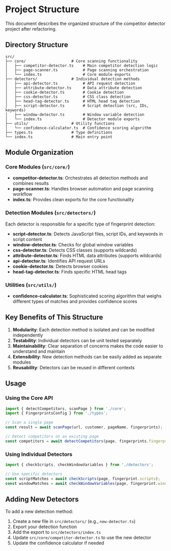 # Project Structure

This document describes the organized structure of the competitor detector project after refactoring.

## Directory Structure

```
src/
├── core/                    # Core scanning functionality
│   ├── competitor-detector.ts    # Main competitor detection logic
│   ├── page-scanner.ts           # Page scanning orchestration
│   └── index.ts                  # Core module exports
├── detectors/               # Individual detection methods
│   ├── api-detector.ts           # API request detection
│   ├── attribute-detector.ts     # Data attribute detection
│   ├── cookie-detector.ts        # Cookie detection
│   ├── css-detector.ts           # CSS class detection
│   ├── head-tag-detector.ts      # HTML head tag detection
│   ├── script-detector.ts        # Script detection (src, IDs, keywords)
│   ├── window-detector.ts        # Window variable detection
│   └── index.ts                  # Detector module exports
├── utils/                   # Utility functions
│   └── confidence-calculator.ts  # Confidence scoring algorithm
├── types.ts                 # Type definitions
└── index.ts                 # Main entry point
```

## Module Organization

### Core Modules (`src/core/`)
- **competitor-detector.ts**: Orchestrates all detection methods and combines results
- **page-scanner.ts**: Handles browser automation and page scanning workflow
- **index.ts**: Provides clean exports for the core functionality

### Detection Modules (`src/detectors/`)
Each detector is responsible for a specific type of fingerprint detection:
- **script-detector.ts**: Detects JavaScript files, script IDs, and keywords in script content
- **window-detector.ts**: Checks for global window variables
- **css-detector.ts**: Detects CSS classes (supports wildcards)
- **attribute-detector.ts**: Finds HTML data attributes (supports wildcards)
- **api-detector.ts**: Identifies API request URLs
- **cookie-detector.ts**: Detects browser cookies
- **head-tag-detector.ts**: Finds specific HTML head tags

### Utilities (`src/utils/`)
- **confidence-calculator.ts**: Sophisticated scoring algorithm that weighs different types of matches and provides confidence scores

## Key Benefits of This Structure

1. **Modularity**: Each detection method is isolated and can be modified independently
2. **Testability**: Individual detectors can be unit tested separately
3. **Maintainability**: Clear separation of concerns makes the code easier to understand and maintain
4. **Extensibility**: New detection methods can be easily added as separate modules
5. **Reusability**: Detectors can be reused in different contexts

## Usage

### Using the Core API
```typescript
import { detectCompetitors, scanPage } from './core';
import { FingerprintsConfig } from './types';

// Scan a single page
const result = await scanPage(url, customer, pageName, fingerprints);

// Detect competitors on an existing page
const competitors = await detectCompetitors(page, fingerprints.fingerprints);
```

### Using Individual Detectors
```typescript
import { checkScripts, checkWindowVariables } from './detectors';

// Use specific detectors
const scriptMatches = await checkScripts(page, fingerprint.scripts);
const windowMatches = await checkWindowVariables(page, fingerprint.windowVariables);
```

## Adding New Detectors

To add a new detection method:

1. Create a new file in `src/detectors/` (e.g., `new-detector.ts`)
2. Export your detection function
3. Add the export to `src/detectors/index.ts`
4. Update `src/core/competitor-detector.ts` to use the new detector
5. Update the confidence calculator if needed
